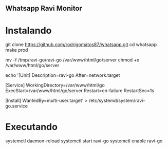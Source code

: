 Whatsapp Ravi Monitor
---------------------

# Instalando
git clone https://github.com/rodrigomatos87/whatsapp.git
cd whatsapp
make prod

mv -f /tmp/ravi-go/ravi-go /var/www/html/go/server
chmod +x /var/www/html/go/server

echo '[Unit]
Description=ravi-go
After=network.target

[Service]
WorkingDirectory=/var/www/html/go
ExecStart=/var/www/html/go/server
Restart=on-failure
RestartSec=1s

[Install]
WantedBy=multi-user.target' > /etc/systemd/system/ravi-go.service

# Executando
systemctl daemon-reload
systemctl start ravi-go
systemctl enable ravi-go
